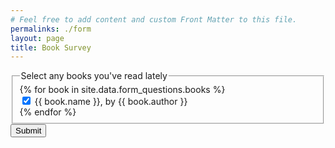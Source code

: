 ```yaml
---
# Feel free to add content and custom Front Matter to this file.
permalinks: ./form
layout: page 
title: Book Survey
---
```

<section>
  <form id="books"
    class="usa-form usa-form--large"
    action="/results"
    method="GET"
    >
    <fieldset class="usa-fieldset">
      <legend class="usa-legend">Select any books you've read lately</legend>
      {% for book in site.data.form_questions.books %}
        <div class="usa-checkbox">
          <input
            class="usa-checkbox__input"
            id="{{ book.value }}"
            type="checkbox"
            name="books"
            value="{{ book.value }}"
            checked
          />
          <label class="usa-checkbox__label" for="{{ book.value }}"
            >
            <span class="text-italic">{{ book.name }}</span>, by {{ book.author }}</label
          >
        </div>
      {% endfor %}
    </fieldset>
    <div class="grid-row">
      <input class="usa-button grid-col-auto" type="submit" value="Submit">
    </div>
  </form>
</section>
